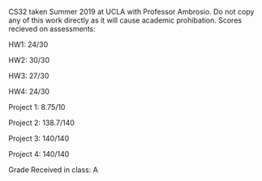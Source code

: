 CS32 taken Summer 2019 at UCLA with Professor Ambrosio. Do not copy any of this work directly as it will cause academic prohibation.
Scores recieved on assessments:







HW1: 24/30

HW2: 30/30

HW3: 27/30

HW4: 24/30

Project 1: 8.75/10

Project 2: 138.7/140

Project 3: 140/140

Project 4: 140/140

Grade Received in class: A
